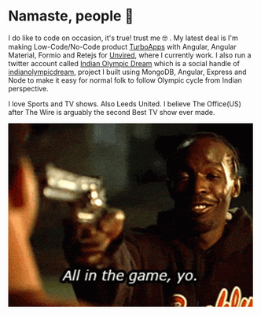 # Namaste, people :wave:

I do like to code on occasion, it's true! trust me :nerd_face: . My latest deal is I'm making Low-Code/No-Code product [TurboApps](https://store.sap.com/dcp/en/product/display-0000059950_live_v1/Turbo%20Forms%20-%20Mobile%20Forms%20&%20Data%20Collection%20App) with Angular, Angular Material, Formio and Retejs for [Unvired](https://unvired.com), where I currently work. I also run a twitter account called [Indian Olympic Dream](https://twitter.com/olympic_indian) which is a social handle of [indianolympicdream](https://github.com/agrawalankush/indianolympicdream),  project I built using MongoDB, Angular, Express and Node to make it easy for normal folk to follow Olympic cycle from Indian perspective. 

I love Sports and TV shows. Also Leeds United. I believe The Office(US) after The Wire is arguably the second Best TV show ever made.

![](thewire-all-in-the-game.gif)

 
